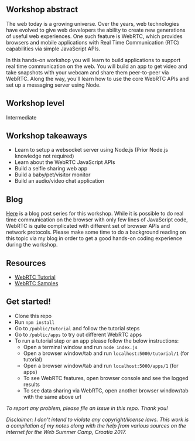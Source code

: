 ## Workshop abstract
The web today is a growing universe. Over the years, web technologies have evolved to give web developers the ability to create new generations of useful web experiences. One such feature is WebRTC, which provides browsers and mobile applications with Real Time Communication (RTC) capabilities via simple JavaScript APIs.

In this hands-on workshop you will learn to build applications to support real time communication on the web. You will build an app to get video and take snapshots with your webcam and share them peer-to-peer via WebRTC. Along the way, you'll learn how to use the core WebRTC APIs and set up a messaging server using Node.

## Workshop level
Intermediate

## Workshop takeaways
- Learn to setup a websocket server using Node.js (Prior Node.js knowledge not required)
- Learn about the WebRTC JavaScript APIs
- Build a selfie sharing web app
- Build a baby/pet/visitor monitor
- Build an audio/video chat application

## Blog
[Here](https://princiya777.wordpress.com/category/websc/) is a blog post series for this workshop. While it is possible to do real time communication on the browser with only few lines of JavaScript code, WebRTC is quite complicated with different set of browser APIs and network protocols. Please make some time to do a background reading on this topic via my blog in order to get a good hands-on coding experience during the workshop.

## Resources
- [WebRTC Tutorial](https://github.com/googlecodelabs/webrtc-web)
- [WebRTC Samples](https://github.com/webrtc/samples)

## Get started!
- Clone this repo
- Run `npm install`
- Go to `/public/tutorial` and follow the tutorial steps
- Go to `/public/apps` to try out different WebRTC apps
- To run a tutorial step or an app please follow the below instructions:
  - Open a terminal window and run `node index.js`
  - Open a browser window/tab and run `localhost:5000/tutorial/1` (for tutorial)
  - Open a browser window/tab and run `localhost:5000/apps/1` (for apps)
  - To see WebRTC features, open browser console and see the logged results
  - To see data sharing via WebRTC, open another browser window/tab with the same above url

_To report any problem, please file an issue in this repo. Thank you!_

_Disclaimer: I don't intend to violate any copyright/license laws. This work is a compilation of my notes along with the help from various sources on the internet for the Web Summer Camp, Croatia 2017._
